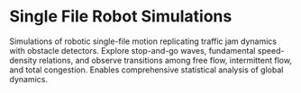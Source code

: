 # Single File Robot Simulations
Simulations of robotic single-file motion replicating traffic jam dynamics with obstacle detectors. Explore stop-and-go waves, fundamental speed-density relations, and observe transitions among free flow, intermittent flow, and total congestion. Enables comprehensive statistical analysis of global dynamics.
